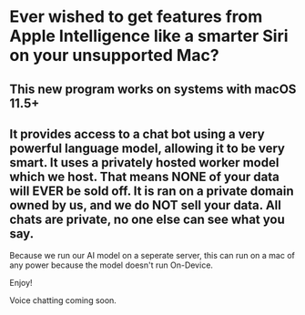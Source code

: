 # Ever wished to get features from Apple Intelligence like a smarter Siri on your unsupported Mac?

## This new program works on systems with macOS 11.5+

## It provides access to a chat bot using a very powerful language model, allowing it to be very smart. It uses a privately hosted worker model which we host. That means NONE of your data will EVER be sold off. It is ran on a private domain owned by us, and we do NOT sell your data. All chats are private, no one else can see what you say.

Because we run our AI model on a seperate server, this can run on a mac of any power because the model doesn't run On-Device.

Enjoy!

Voice chatting coming soon.
